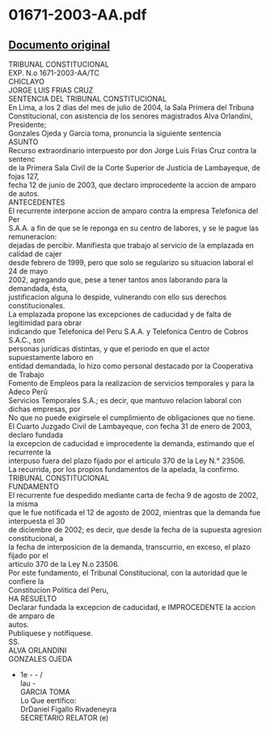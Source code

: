 
01671-2003-AA.pdf
=================
  
[Documento original](https://tc.gob.pe/jurisprudencia/2004/01671-2003-AA.pdf)  
---  
TRIBUNAL CONSTITUCIONAL  
EXP. N.o 1671-2003-AA/TC  
CHICLAYO  
JORGE LUIS FRIAS CRUZ  
SENTENCIA DEL TRIBUNAL CONSTITUCIONAL  
En Lima, a los 2 dias del mes de julio de 2004, la Sala Primera del Tribuna  
Constitucional, con asistencia de los senores magistrados Alva Orlandini, Presidente;  
Gonzales Ojeda y Garcia toma, pronuncia la siguiente sentencia  
ASUNTO  
Recurso extraordinario interpuesto por don Jorge Luis Frias Cruz contra la sentenc  
de la Primera Sala Civil de la Corte Superior de Justicia de Lambayeque, de fojas 127,  
fecha 12 de junio de 2003, que declaro improcedente la accion de amparo de autos.  
ANTECEDENTES  
El recurrente interpone accion de amparo contra la empresa Telefonica del Per  
S.A.A. a fin de que se le reponga en su centro de labores, y se le pague las remuneracion:  
dejadas de percibir. Manifiesta que trabajo al servicio de la emplazada en calidad de cajer  
desde febrero de 1999, pero que solo se regularizo su situacion laboral el 24 de mayo  
2002, agregando que, pese a tener tantos anos laborando para la demandada, ésta,  
justificacion alguna lo despide, vulnerando con ello sus derechos constitucionales.  
La emplazada propone las excepciones de caducidad y de falta de legitimidad para obrar  
indicando que Telefonica del Peru S.A.A. y Telefonica Centro de Cobros S.A.C., son  
personas juridicas distintas, y que el periodo en que el actor supuestamente laboro en  
entidad demandada, lo hizo como personal destacado por la Cooperativa de Trabajo  
Fomento de Empleos para la realizacion de servicios temporales y para la Adeco Perû  
Servicios Temporales S.A.; es decir, que mantuvo relacion laboral con dichas empresas, por  
No que no puede exigirsele el cumplimiento de obligaciones que no tiene.  
El Cuarto Juzgado Civil de Lambayeque, con fecha 31 de enero de 2003, declaro fundada  
la excepcion de caducidad e improcedente la demanda, estimando que el recurrente la  
interpuso fuera del plazo fijado por el articulo 370 de la Ley N.° 23506.  
La recurrida, por los propios fundamentos de la apelada, la confirmo.  
TRIBUNAL CONSTITUCIONAL  
FUNDAMENTO  
El recurrente fue despedido mediante carta de fecha 9 de agosto de 2002, la misma  
que le fue notificada el 12 de agosto de 2002, mientras que la demanda fue interpuesta el 30  
de diciembre de 2002; es decir, que desde la fecha de la supuesta agresion constitucional, a  
la fecha de interposicion de la demanda, transcurrio, en exceso, el plazo fijado por el  
articulo 370 de la Ley N.o 23506.  
Por este fundamento, el Tribunal Constitucional, con la autoridad que le confiere la  
Constitucion Politica del Peru,  
HA RESUELTO  
Declarar fundada la excepcion de caducidad, e IMPROCEDENTE la accion de amparo de  
autos.  
Publiquese y notifiquese.  
SS.  
ALVA ORLANDINI  
GONZALES OJEDA  
- 1e - - /  
lau -  
GARCIA TOMA  
Lo Que eertifico:  
DrDaniel Figallo Rivadeneyra  
SECRETARIO RELATOR (e)